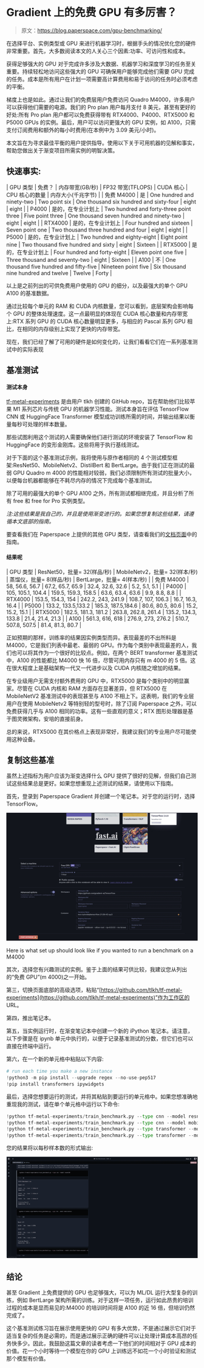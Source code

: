 # Gradient 上的免费 GPU 有多厉害？

> 原文：<https://blog.paperspace.com/gpu-benchmarking/>

在选择平台、实例类型或 GPU 来进行机器学习时，根据手头的情况优化您的硬件非常重要。首先，大多数阅读本文的人关心三个因素:功率、可访问性和成本。

获得足够强大的 GPU 对于完成许多涉及大数据、机器学习和深度学习的任务至关重要。持续轻松地访问这些强大的 GPU 可确保用户能够完成他们需要 GPU 完成的任务。成本是所有用户在计划一项需要高计算费用和易于访问的任务时必须考虑的平衡。

梯度上也是如此。通过让我们的免费层用户免费访问 Quadro M4000，许多用户可以获得他们需要的电源。我们的 Pro plan 用户每月支付 8 美元，甚至有更好的好处:所有 Pro plan 用户都可以免费获得带有 RTX4000、P4000、RTX5000 和 P5000 GPUs 的实例。最后，用户可以访问更强大的 GPU 实例，如 A100，只需支付订阅费用和额外的每小时费用(在本例中为 3.09 美元/小时)。

本文旨在为寻求最佳平衡的用户提供指导。使用以下关于可用机器的见解和事实，帮助您做出关于渐变项目所需实例的明智决策。

## 快速事实:


| GPU 类型 | 免费？ | 内存带宽(GB/秒) | FP32 带宽(TFLOPS) | CUDA 核心 | CPU 核心的数量 | 内存大小(千兆字节) |
| 免费 M4000 | 是 | One hundred and ninety-two | Two point six | One thousand six hundred and sixty-four | eight | eight |
| P4000 | 是的，在专业计划上 | Two hundred and forty-three point three | Five point three | One thousand seven hundred and ninety-two | eight | eight |
| RTX4000 | 是的，在专业计划上 | Four hundred and sixteen | Seven point one | Two thousand three hundred and four | eight | eight |
| P5000 | 是的，在专业计划上 | Two hundred and eighty-eight | Eight point nine | Two thousand five hundred and sixty | eight | Sixteen |
| RTX5000 | 是的，在专业计划上 | Four hundred and forty-eight | Eleven point one five | Three thousand and seventy-two | eight | Sixteen |
| A100 | 不 | One thousand five hundred and fifty-five | Nineteen point five | Six thousand nine hundred and twelve | Twelve | Forty |

以上是之前列出的可供免费用户使用的 GPU 的细分，以及最强大的单个 GPU A100 的基准数据。

通过比较每个单元的 RAM 和 CUDA 内核数量，您可以看到，底层架构会影响每个 GPU 的整体处理速度。这一点最明显的体现在 CUDA 核心数量和内存带宽上:RTX 系列 GPU 的 CUDA 核心数量明显更多，与相应的 Pascal 系列 GPU 相比，在相同的内存级别上实现了更快的内存带宽。

现在，我们已经了解了可用的硬件是如何变化的，让我们看看它们在一系列基准测试中的实际表现

## 基准测试

#### 测试本身

[tf-metal-experiments](https://github.com/tlkh/tf-metal-experiments) 是由用户 tlkh 创建的 GitHub repo，旨在帮助他们比较苹果 M1 系列芯片与传统 GPU 的机器学习性能。测试本身旨在评估 TensorFlow CNN 或 HuggingFace Transformer 模型成功训练所需的时间，并输出结果以衡量每秒可处理的样本数量。

那些试图利用这个测试的人需要确保他们进行测试的环境安装了 TensorFlow 和 HuggingFace 的变形金刚库。这些将用于执行基线测试。

对于下面的这个基准测试示例，我将使用与原作者相同的 4 个测试模型框架:ResNet50、MobileNetv2、DistilBert 和 BertLarge。由于我们正在测试的最弱 GPU Quadro m 4000 的性能相对较弱，我们必须限制所有测试的批量大小，以便每台机器都能够在不耗尽内存的情况下完成每个基准测试。

除了可用的最强大的单个 GPU A100 之外，所有测试都相继完成，并且分析了所有 free 和 free for Pro 实例类型。

*注:这些结果是我自己的，并且是使用渐变进行的。如果您想复制这些结果，请遵循本文底部的指南。*

要查看我们在 Paperspace 上提供的其他 GPU 类型，请查看我们的[文档页面](https://docs.paperspace.com/gradient/more/instance-types)中的指南。

#### 结果呢


| GPU 类型 | ResNet50，批量= 32(样品/秒) | MobileNetv2，批量= 32(样本/秒) | 蒸馏仪，批量= 8(样品/秒) | BertLarge，批量= 4(样本/秒) |
| 免费 M4000 | 58, 56.6, 56.7 | 67.2, 65.7, 65.9 | 32.4, 32.6, 32.6 | 5.2, 5.1, 5.1 |
| P4000 | 105, 105.1, 104.4 | 159.5, 159.3, 158.5 | 63.6, 63.4, 63.6 | 9.9, 8.8, 8.8 |
| RTX4000 | 153.5, 154.3, 154 | 242.2, 243, 241.9 | 108.7, 107, 106.3 | 16.7, 16.3, 16.4 |
| P5000 | 133.2, 133.5,133.2 | 185.3, 187.5,184.6 | 80.6, 80.5, 80.6 | 15.2, 15.2, 15.1 |
| RTX5000 | 182.5, 181.3, 181.2 | 263.8, 262.8, 261.4 | 135.2, 134.3, 133.8 | 21.4, 21.4, 21.3 |
| A100 | 561.3, 616, 618 | 276.9, 273, 276.2 | 510.7, 507.8, 507.5 | 81.4, 81.3, 80.7 |

正如预期的那样，训练率的结果因实例类型而异。表现最差的不出所料是 M4000，它是我们列表中最老、最弱的 GPU。作为每个类别中表现最差的人，我们也可以将其作为一个很好的比较点。例如，在两个 BERT transformer 基准测试中，A100 的性能都比 M4000 快 16 倍，尽管可用内存只有 m 4000 的 5 倍。这在很大程度上是基础架构一代又一代进步以及 CUDA 内核随之增加的结果。

在专业级用户无需支付额外费用的 GPU 中，RTX5000 是每个类别中的明显赢家。尽管在 CUDA 内核和 RAM 方面存在显著差异，但 RTX5000 在 MobileNetV2 基准测试中的表现甚至与 A100 不相上下。这表明，我们的专业层用户在使用 MobileNetv2 等特别轻的型号时，除了订阅 Paperspace 之外，可以免费获得几乎与 A100 相同的功率。这有一些直观的意义；RTX 图形处理器是基于图灵微架构，安培的直接前身。

总的来说，RTX5000 在其价格点上表现非常好，我建议我们的专业用户尽可能使用这种设备。

## 复制这些基准

虽然上述指标为用户应该为渐变选择什么 GPU 提供了很好的见解，但我们自己测试这些结果总是更好。如果您想重现上述测试的结果，请使用以下指南。

首先，登录到 Paperspace Gradient 并创建一个笔记本。对于您的运行时，选择 TensorFlow。

![](img/44c68e1264f8d54dd630dcd0adaba4fa.png)

Here is what set up should look like if you wanted to run a benchmark on a M4000

其次，选择您有兴趣测试的实例。鉴于上面的结果可供比较，我建议您从列出的“免费 GPU”(m 4000)之一开始。

第三，切换页面底部的高级选项，粘贴“[https://github.com/tlkh/tf-metal-experiments](https://github.com/tlkh/tf-metal-experiments)”作为工作区的 URL。

第四，推出笔记本。

第五，当实例运行时，在渐变笔记本中创建一个新的 iPython 笔记本。请注意，以下步骤是在 ipynb 单元中执行的，以便于记录基准测试的分数，但它们也可以直接在终端中运行。

第六，在一个新的单元格中粘贴以下内容:

```py
# run each time you make a new instance
!python3 -m pip install --upgrade regex --no-use-pep517
!pip install transformers ipywidgets
```

最后，选择您想要运行的测试，并将其粘贴到要运行的单元格中。如果您想准确地重现我的测试，请在单个单元格中运行以下命令:

```py
!python tf-metal-experiments/train_benchmark.py --type cnn --model resnet50 --bs 32
!python tf-metal-experiments/train_benchmark.py --type cnn --model mobilenetv2 --bs 32
!python tf-metal-experiments/train_benchmark.py --type transformer --model distilbert-base-uncased --bs 8
!python tf-metal-experiments/train_benchmark.py --type transformer --model bert-large-uncased --bs 4
```

您的结果将以每秒样本数的形式输出:

![](img/4fc9311fddad996611c911c8337b35a2.png)

## 结论

甚至 Gradient 上免费提供的 GPU 也足够强大，可以为 ML/DL 运行大型复杂的训练，例如 BertLarge 架构所需的训练。对于这样一项任务，运行如此昂贵的培训过程的成本是显而易见的:M4000 的培训时间将是 A100 的近 16 倍，但培训仍然完成了。

这个基准测试练习旨在展示使用更快的 GPU 有多大优势，不是通过展示它们对于适当复杂的任务是必需的，而是通过展示正确的硬件可以让处理计算成本高昂的任务快多少。因此，我鼓励这篇文章的读者考虑一下他们的时间相对于 GPU 成本的价值。花一个小时等待一个模型在你的 GPU 上训练远不如花一个小时验证和测试那个模型有价值。